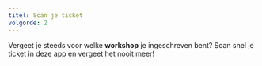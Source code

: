 ```yaml
---
titel: Scan je ticket
volgorde: 2
---
```


Vergeet je steeds voor welke **workshop** je ingeschreven bent? Scan snel je ticket in deze app en vergeet het nooit meer!
